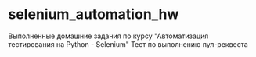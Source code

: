 # selenium_automation_hw
Выполненные домашние задания по курсу "Автоматизация тестирования на Python - Selenium"
Тест по выполнению пул-реквеста
